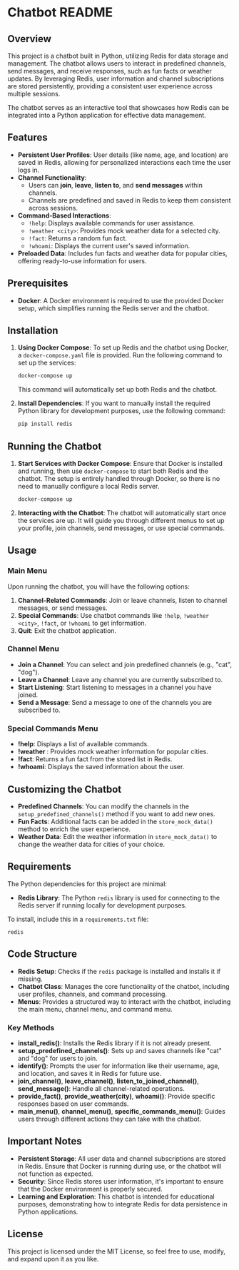 
# Chatbot README

## Overview
This project is a chatbot built in Python, utilizing Redis for data storage and management. The chatbot allows users to interact in predefined channels, send messages, and receive responses, such as fun facts or weather updates. By leveraging Redis, user information and channel subscriptions are stored persistently, providing a consistent user experience across multiple sessions.

The chatbot serves as an interactive tool that showcases how Redis can be integrated into a Python application for effective data management.

## Features
- **Persistent User Profiles**: User details (like name, age, and location) are saved in Redis, allowing for personalized interactions each time the user logs in.
- **Channel Functionality**:
  - Users can **join**, **leave**, **listen to**, and **send messages** within channels.
  - Channels are predefined and saved in Redis to keep them consistent across sessions.
- **Command-Based Interactions**:
  - `!help`: Displays available commands for user assistance.
  - `!weather <city>`: Provides mock weather data for a selected city.
  - `!fact`: Returns a random fun fact.
  - `!whoami`: Displays the current user's saved information.
- **Preloaded Data**: Includes fun facts and weather data for popular cities, offering ready-to-use information for users.

## Prerequisites
- **Docker**: A Docker environment is required to use the provided Docker setup, which simplifies running the Redis server and the chatbot.

## Installation
1. **Using Docker Compose**: To set up Redis and the chatbot using Docker, a `docker-compose.yaml` file is provided. Run the following command to set up the services:
   ```sh
   docker-compose up
   ```
   This command will automatically set up both Redis and the chatbot.

2. **Install Dependencies**: If you want to manually install the required Python library for development purposes, use the following command:
   ```sh
   pip install redis
   ```

## Running the Chatbot
1. **Start Services with Docker Compose**: Ensure that Docker is installed and running, then use `docker-compose` to start both Redis and the chatbot. The setup is entirely handled through Docker, so there is no need to manually configure a local Redis server.
   ```sh
   docker-compose up
   ```
2. **Interacting with the Chatbot**: The chatbot will automatically start once the services are up. It will guide you through different menus to set up your profile, join channels, send messages, or use special commands.

## Usage
### Main Menu
Upon running the chatbot, you will have the following options:
1. **Channel-Related Commands**: Join or leave channels, listen to channel messages, or send messages.
2. **Special Commands**: Use chatbot commands like `!help`, `!weather <city>`, `!fact`, or `!whoami` to get information.
3. **Quit**: Exit the chatbot application.

### Channel Menu
- **Join a Channel**: You can select and join predefined channels (e.g., "cat", "dog").
- **Leave a Channel**: Leave any channel you are currently subscribed to.
- **Start Listening**: Start listening to messages in a channel you have joined.
- **Send a Message**: Send a message to one of the channels you are subscribed to.

### Special Commands Menu
- **!help**: Displays a list of available commands.
- **!weather <city>**: Provides mock weather information for popular cities.
- **!fact**: Returns a fun fact from the stored list in Redis.
- **!whoami**: Displays the saved information about the user.

## Customizing the Chatbot
- **Predefined Channels**: You can modify the channels in the `setup_predefined_channels()` method if you want to add new ones.
- **Fun Facts**: Additional facts can be added in the `store_mock_data()` method to enrich the user experience.
- **Weather Data**: Edit the weather information in `store_mock_data()` to change the weather data for cities of your choice.

## Requirements
The Python dependencies for this project are minimal:
- **Redis Library**: The Python `redis` library is used for connecting to the Redis server if running locally for development purposes.

To install, include this in a `requirements.txt` file:
```text
redis
```

## Code Structure
- **Redis Setup**: Checks if the `redis` package is installed and installs it if missing.
- **Chatbot Class**: Manages the core functionality of the chatbot, including user profiles, channels, and command processing.
- **Menus**: Provides a structured way to interact with the chatbot, including the main menu, channel menu, and command menu.

### Key Methods
- **install_redis()**: Installs the Redis library if it is not already present.
- **setup_predefined_channels()**: Sets up and saves channels like "cat" and "dog" for users to join.
- **identify()**: Prompts the user for information like their username, age, and location, and saves it in Redis for future use.
- **join_channel()**, **leave_channel()**, **listen_to_joined_channel()**, **send_message()**: Handle all channel-related operations.
- **provide_fact()**, **provide_weather(city)**, **whoami()**: Provide specific responses based on user commands.
- **main_menu()**, **channel_menu()**, **specific_commands_menu()**: Guides users through different actions they can take with the chatbot.

## Important Notes
- **Persistent Storage**: All user data and channel subscriptions are stored in Redis. Ensure that Docker is running during use, or the chatbot will not function as expected.
- **Security**: Since Redis stores user information, it's important to ensure that the Docker environment is properly secured.
- **Learning and Exploration**: This chatbot is intended for educational purposes, demonstrating how to integrate Redis for data persistence in Python applications.

## License
This project is licensed under the MIT License, so feel free to use, modify, and expand upon it as you like.
